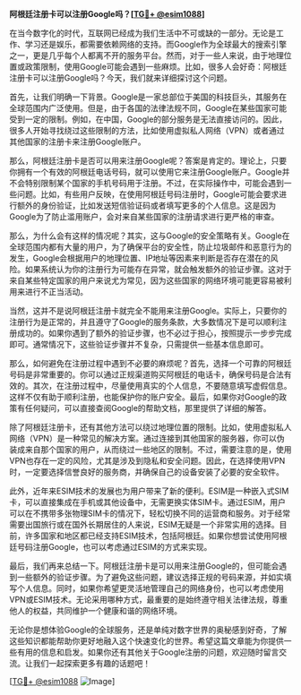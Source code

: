 **阿根廷注册卡可以注册Google吗？[[TG💪+ @esim1088](https://t.me/s/esim1088)]**

在当今数字化的时代，互联网已经成为我们生活中不可或缺的一部分。无论是工作、学习还是娱乐，都需要依赖网络的支持。而Google作为全球最大的搜索引擎之一，更是几乎每个人都离不开的服务平台。然而，对于一些人来说，由于地理位置或政策限制，使用Google可能会遇到一些麻烦。比如，很多人会好奇：阿根廷注册卡可以注册Google吗？今天，我们就来详细探讨这个问题。

首先，让我们明确一下背景。Google是一家总部位于美国的科技巨头，其服务在全球范围内广泛使用。但是，由于各国的法律法规不同，Google在某些国家可能受到一定的限制。例如，在中国，Google的部分服务是无法直接访问的。因此，很多人开始寻找绕过这些限制的方法，比如使用虚拟私人网络（VPN）或者通过其他国家的注册卡来注册Google账户。

那么，阿根廷注册卡是否可以用来注册Google呢？答案是肯定的。理论上，只要你拥有一个有效的阿根廷电话号码，就可以使用它来注册Google账户。Google并不会特别限制某个国家的手机号码用于注册。不过，在实际操作中，可能会遇到一些问题。比如，有些用户反映，在使用阿根廷号码注册时，Google可能会要求进行额外的身份验证，比如发送短信验证码或者填写更多的个人信息。这是因为Google为了防止滥用账户，会对来自某些国家的注册请求进行更严格的审查。

那么，为什么会有这样的情况呢？其实，这与Google的安全策略有关。Google在全球范围内都有大量的用户，为了确保平台的安全性，防止垃圾邮件和恶意行为的发生，Google会根据用户的地理位置、IP地址等因素来判断是否存在潜在的风险。如果系统认为你的注册行为可能存在异常，就会触发额外的验证步骤。这对于来自某些特定国家的用户来说尤为常见，因为这些国家的网络环境可能更容易被利用来进行不正当活动。

当然，这并不是说阿根廷注册卡就完全不能用来注册Google。实际上，只要你的注册行为是正常的，并且遵守了Google的服务条款，大多数情况下是可以顺利注册成功的。如果你遇到了额外的验证步骤，也不必过于担心，按照提示一步步完成即可。通常情况下，这些验证步骤并不复杂，只需提供一些基本信息即可。

那么，如何避免在注册过程中遇到不必要的麻烦呢？首先，选择一个可靠的阿根廷号码是非常重要的。你可以通过正规渠道购买阿根廷的电话卡，确保号码是合法有效的。其次，在注册过程中，尽量使用真实的个人信息，不要随意填写虚假信息。这样不仅有助于顺利注册，也能保护你的账户安全。最后，如果你对Google的政策有任何疑问，可以直接查阅Google的帮助文档，那里提供了详细的解答。

除了阿根廷注册卡，还有其他方法可以绕过地理位置的限制。比如，使用虚拟私人网络（VPN）是一种常见的解决方案。通过连接到其他国家的服务器，你可以伪装成来自那个国家的用户，从而绕过一些地区的限制。不过，需要注意的是，使用VPN也存在一定的风险，尤其是涉及到隐私和安全问题。因此，在选择使用VPN时，一定要选择信誉良好的服务商，并确保自己的设备安装了必要的安全软件。

此外，近年来ESIM技术的发展也为用户带来了新的便利。ESIM是一种嵌入式SIM卡，可以直接集成在手机或其他设备中，无需更换实体SIM卡。通过ESIM，用户可以在不携带多张物理SIM卡的情况下，轻松切换不同的运营商和服务。对于经常需要出国旅行或在国外长期居住的人来说，ESIM无疑是一个非常实用的选择。目前，许多国家和地区都已经支持ESIM技术，包括阿根廷。如果你想尝试使用阿根廷号码注册Google，也可以考虑通过ESIM的方式来实现。

最后，我们再来总结一下。阿根廷注册卡是可以用来注册Google的，但可能会遇到一些额外的验证步骤。为了避免这些问题，建议选择正规的号码来源，并如实填写个人信息。同时，如果你希望更灵活地管理自己的网络身份，也可以考虑使用VPN或ESIM技术。无论采用哪种方式，最重要的是始终遵守相关法律法规，尊重他人的权益，共同维护一个健康和谐的网络环境。

无论你是想体验Google的全球服务，还是单纯对数字世界的奥秘感到好奇，了解这些知识都能帮助你更好地融入这个快速变化的世界。希望这篇文章能为你提供一些有用的信息和启发。如果你还有其他关于Google注册的问题，欢迎随时留言交流。让我们一起探索更多有趣的话题吧！

[[TG💪+ @esim1088](https://t.me/s/esim1088) ![Image](https://i.postimg.cc/4NQfJmqS/Snipaste-2025-05-13-00-14-12.png)]